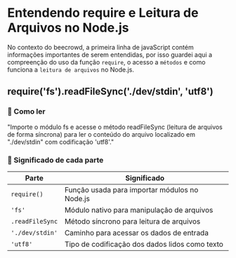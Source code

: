 # Entendendo require e Leitura de Arquivos no Node.js

No contexto do beecrowd, a primeira linha de javaScript contém informações importantes de serem entendidas, por isso guardei aqui a compreenção do uso da função `require`, o acesso a `métodos` e como funciona a `leitura de arquivos` no Node.js.


##  require('fs').readFileSync('./dev/stdin', 'utf8')

### 📘 Como ler

"Importe o módulo fs e acesse o método readFileSync (leitura de arquivos de forma síncrona) para ler o conteúdo do arquivo localizado em "./dev/stdin" com codificação 'utf8'."

### 🧩 Significado de cada parte

| Parte                          | Significado                                                                 |
|-------------------------------|------------------------------------------------------------------------------|
| `require()`                    | Função usada para importar módulos no Node.js                               |
| `'fs'`                         | Módulo nativo para manipulação de arquivos                                  |
| `.readFileSync`               | Método síncrono para leitura de arquivos                                    |
| `'./dev/stdin'`                | Caminho para acessar os dados de entrada          |
| `'utf8'`                       | Tipo de codificação dos dados lidos como texto                     |

